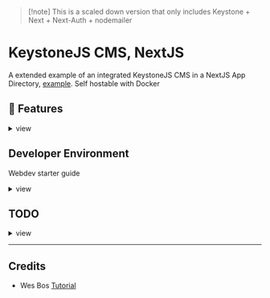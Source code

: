 > [!note] This is a scaled down version that only includes Keystone + Next + Next-Auth + nodemailer

# KeystoneJS CMS, NextJS

A extended example of an integrated KeystoneJS CMS in a NextJS App Directory, [example](https://github.com/keystonejs/keystone/tree/main/examples/framework-nextjs-app-directory). Self hostable with Docker

## 🔑 Features

<details>
<summary>view</summary>

### Analytics

Site analytics are set up to use an externally hosted [Umami](https://umami.is/) app. There are plans to add in admin dashboard analytics that insite user count, sales, and engagement data.

### Calendar

Events and Bookings can auto populate a connected Google Calendar.

### Authentication
[NextAuth](https://next-auth.js.org/) handles authentication which provides
- credentials login (local db)
  - Password Reset (email verificiation)
- Social Logins (OAuth)

### Permissions & Roles
Roles are uniquly setup per instance. Each role can be customized by the *end user* with granular permission checkboxes setup in  `/src/keystone/schemas/permissions.ts`.

Developers can sculp more complex logic with `/src/keystone/access.ts`

> There is an initial db seed of **Admin**, **Editor**, **Client** Roles. These names and permissions can be customized to your project. 
</details>


## Developer Environment 
Webdev starter guide 
<details>
<summary>view</summary>

### Init
There are a few assets & components that you must create to give complete control over unique web parts such as 
- logo
- nav menu
- header / footer

Here is a list of files you'll need to provide (there are some `*.ini` files that will help you gest started)

- create site unique assets for your brand 
  - `public/assets/logo.svg`
  - `public/assets/logo.png`
  - `public/assets/placeholder.png`
  - `public/favicon.ico`
- copy these files
  - `cp src/ini/layout.ini.tsx src/app/layout.tsx`
  - `cp src/ini/Footer.ini.tsx src/components/private/Footer.tsx`
  - `cp src/ini/Nav.init.tsx src/components/private/Nav.tsx`
  - `cp src/ini/MainNavList.init.tsx src/components/private/MainNavList.tsx`
  - `cp src/ini/vars.ini.scss src/styles/vars.scss`
  - `cp src/ini/seed_data.ini.ts src/keystone/seed/seed_data.ts`.
  - `cp .env.ini .env`

> [!tip] Private Folders
> there are a few `private` folders here dedicated to your unique components and assets that won't be pushed to this codebase repo

> ![warning] Code Editor
> because we are ignoring these files, your code editor may not *see* these files when attempting to search/open. You will need to manually dig through to the `private` folder.

As a webdev, if you would like to create custom pages (that override any page created in Keystone) use the `src/app/(private)` directory. Example page ideas that you could apply to your project include. 
- `src/app/(private)/home/page.tsx`
- `src/app/(private)/admin/page.tsx`
#### VSCode Snippits
edit `typescriptreact.json` file

  <details>

  <summary>Typescript Page Snippit</summary>
  ```json
    "Typescript React Page With Import Server Comp": {
      "prefix": [ "page-tsx", "fpi", "import-react-functional-component"],
      "body": [
        "import { envs } from '@/envs'",
        "import { nextAuthOptions } from '@/session'",
        "import {",
        "\tlayout_site,",
        "\tpage_content,",
        "\tpage_layout,",
        "\t} from '@styles/layout.module.scss'",
        "import { getServerSession } from 'next-auth'",
        "",
        "type Props = {",
        "\tsearchParams:{q:string}",
        "\tparams:{id:string}",
        "}",
        "",
        "const page = 1",
        "const perPage = envs.PERPAGE",
        "export default async function $0Page ({ params, searchParams }:Props) {",
        "\tconst session = await getServerSession(nextAuthOptions)",
        "\t// const { data, error } = await fetch()",
        "\t// if (error) return <ErrorPage error={error} ><p>data fetch error </p></ErrorPage>",
        "\t// if (!users) return <NoDataFoundPage><p>No users found</p></NoDataFoundPage>",
        "",
        "\treturn (",
        "\t\t<main className={[page_layout].join(' ')}>",
        "\t\t\t<header className={layout_site}>",
        "\t\t\t\t<h1>$0Page</h1>",
        "\t\t\t</header>",
        "\t\t\t<div className={[page_content, layout_site].join(' ')}>",
        "\t\t\t\t<p>content</p>",
        "\t\t\t</div>",
        "\t\t</main>",
        "\t)",
        "}",
    
      ],
      "description": "A React functional Page with Typescript types for props."
    },
  ```
  </details>

### Authentication
uses [Next-Auth](https://next-auth.js.org/) to authenticate session. Check KeystoneJS [example](https://github.com/keystonejs/keystone/tree/main/examples/custom-session-next-auth) for a more basic integration

set your `NEXTAUTH_SECRET` env with `openssl rand -base64 32`

| Provider | setup url                                       |
|----------|-------------------------------------------------|
| Github   | https://github.com/settings/developers          |
| Google   | https://console.cloud.google.com/apis/dashboard |

### Email
Right now, I'm just using gmail's SMTP. Should be good for low traffic order confirmation & password reset. Once I integrate running mail campaigns I'll need a better solution.

https://myaccount.google.com/security

#### Mail Templating
[React Email](https://react.email/)

### Ecommerce (Stripe)
using stripe CLI have it listen to this webhook
https://stripe.com/docs/webhooks/quickstart

```sh
stripe listen --forward-to http://localhost:3000/api/checkout/webhook
```
### Database
Assuming you know how to setup a [Postgres](https://www.postgresql.org/) database. Endpoint configured in `.env` file.


#### Seed Data
During development, if you'd like to deploy your `Pages`, `Products`, `Roles` during production, save them to `seed_data.ts`.

> [!info] Document
> any field using the `document` type will query with an extra nested `document` key. You can remove this

example query from apollo playground

```json
{
  content: { 
    document: [
      {
        type: "paragraph",
        children: [
          {
            text: "Learn about the amazing health benefits of various types of berries, including blueberries, strawberries, and raspberries."
          }
        ]
      }
    ],
  }
}
```

take out the `document` field

```json
{
  content: [
      {
        type: "paragraph",
        children: [
          {
            text: "Learn about the amazing health benefits of various types of berries, including blueberries, strawberries, and raspberries."
          }
        ]
      }
    ],
}
```

#### ⚙️ Run Local Web Server

1. `yarn ks:dev` (always run first if running both servers)
2. `yarn n:dev`

> [!warning] changes made to the keystone config / schema / etc must stop and restart both services in this order or you'll recieve `[Error: EPERM: operation not permitted, unlink...` for things like

> [!error] any file imported inside the `/src/keystone` directory must be an absolute value. Typescript likes to import via `@...` and that will not work for backend imports. example: `import { envs } from '../../../envs'` and not `import { envs } from '@/envs';`

## Rules & Permissions

any changes to **access** **filters** **operations** or **permissions** will not take effect in the NextJs app until the server is reloaded. Luckily the **Keystone** app will hot reload with these changes

> 1. next `n:dev`

</details>

## 🏭 Production

<details>
<summary> config </summary>

- Keystone backend: **MAKE SURE DEV ENVIRONMENT IS GOOD 2 GO BEFORE PRODUCTION**. The Prisma types are auto generated and can become unsynced, do not make little tweaks in between dev and prod environments
- **self hosting** isn't strait forward. Here is my work around 
  - create a seperate `docker container` that runs `postgres`
  - run your dev environment to create the tables and edit the schemas
  - now you can `build` and `run` your app within a `docker container` </details>


### Database Migrations

When initializing a fresh database or returning to development you may add/remove fields to the database schema. You must run `yarn migrate` to generate a new `/migrations/NAME/migration.sql` file. Name the migration as if it was a git commit. These files are needed when upgrading your production build.
</details>

## TODO
<details>
<summary>view</summary>

- [ ] WHY IS NEXTJS terminal constantly logging `GET /_next/static/chunks/... 404`???
This i need to do before moving back to main branch
- [ ] fix all error and nodata page fallbacks
- [x] Post share modem w copy link (id)
- [ ] copy all data to json format and build to `cutefruit` live demo
- [x] page with side bar and site side bar (will use @container query)
- [x] all blocks tested
- [x] page layout that isn't complicated https://codepen.io/kevinpowell/pen/ExrZrrw?editors=1100
- [x] look into https://smolcss.dev/ for inspo
---
- [ ] appointment schedualer https://cal.com/
- [ ] document signing https://www.docuseal.co/

- [ ] built in calendar for admin dash
- [ ] create a special admin input search for Users & Events that hot swaps with main search at top
- [x] transition as much Styled Components to CSS Modules
- [ ] screen shots / recordings
  - [ ] 16 / 10 (1200 x 750) - laptop
  - [ ] ? / ? - phone
  - [ ] Events
  - [ ] Bookings
  - [ ] Products (checkout)
- [ ] use grid-template-areas to make a better PricingTable component
- [ ] which components are site specific, add them to .ignore
  - [ ] `Hero.tsx`
  - [ ] `Nav.tsx`
  - [ ] `layout.tsx`
- [ ] add option for multi email brokers (other than gmail)
- [ ] global toast notifcations with Context Provider
- [ ] Error404 on all page route types
  - [x] posts
  - [x] pages
  - [ ] bookings
  - [ ] bookings
- [ ] move all `*.ini` and `styles` to a seperate repo (or asset bucket) as to not crowd this repo. Maybe have certain **Themed** style folders to pick from?

### Blocks
#todo
- [ ] Gallery: better editor preview

- Announcements 
  - create dynamic announcements that are private, members only, etc.

## Color pallet?

- https://realtimecolors.com/?colors=110604-fbf0ee-1b6874-ffffff-1b6874
</details>

---

## Credits
- Wes Bos [Tutorial](https://advancedreact.com/)